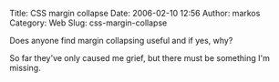 Title: CSS margin collapse
Date: 2006-02-10 12:56
Author: markos
Category: Web
Slug: css-margin-collapse

Does anyone find margin collapsing useful and if yes, why?

So far they've only caused me grief, but there must be something I'm
missing.

